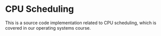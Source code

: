 # CPU Scheduling
This is a source code implementation related to CPU scheduling, which is covered in our operating systems course.
